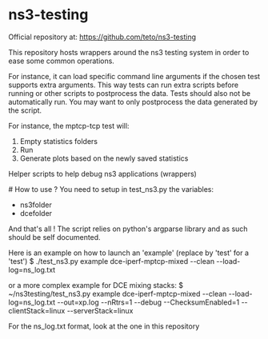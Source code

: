 # ns3-testing

Official repository at:
https://github.com/teto/ns3-testing

This repository hosts wrappers around the ns3 testing system in order to ease some common operations.

For instance, it can load specific command line arguments if the chosen test supports extra arguments.
This way tests can run extra scripts before running or other scripts to postprocess the data.
Tests should also not be automatically run. You may want to only postprocess the data generated by the script.

For instance, the mptcp-tcp test will:
1. Empty statistics folders
2. Run
3. Generate plots based on the newly saved statistics

Helper scripts to help debug ns3 applications (wrappers)


# How to use ?
You need to setup in test_ns3.py the variables:
- ns3folder
- dcefolder

And that's all !
The script relies on python's argparse library and as such should be self documented.

Here is an example on how to launch an 'example' (replace by 'test' for a 'test')
$ ./test_ns3.py example dce-iperf-mptcp-mixed --clean --load-log=ns_log.txt

or a more complex example for DCE mixing stacks:
$ ~/ns3testing/test_ns3.py example dce-iperf-mptcp-mixed --clean --load-log=ns_log.txt --out=xp.log --nRtrs=1 --debug --ChecksumEnabled=1 --clientStack=linux --serverStack=linux

For the ns_log.txt format, look at the one in this repository

